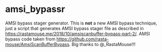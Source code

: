 # amsi_bypassr

AMSI bypass stager generator. This is **not** a new AMSI bypass technique, just a script that generates AMSI bypass stager file as described in https://rastamouse.me/2018/10/amsiscanbuffer-bypass-part-2/. AMSI bypass code taken from https://github.com/rasta-mouse/AmsiScanBufferBypass. Big thanks to @\_RastaMouse!!!
